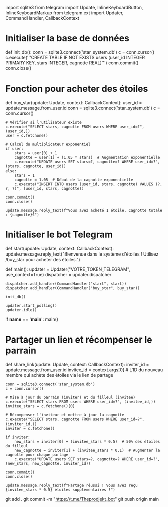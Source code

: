 import sqlite3
from telegram import Update, InlineKeyboardButton, InlineKeyboardMarkup
from telegram.ext import Updater, CommandHandler, CallbackContext

# Initialiser la base de données
def init_db():
    conn = sqlite3.connect('star_system.db')
    c = conn.cursor()
    c.execute('''CREATE TABLE IF NOT EXISTS users
                 (user_id INTEGER PRIMARY KEY, stars INTEGER, cagnotte REAL)''')
    conn.commit()
    conn.close()

# Fonction pour acheter des étoiles
def buy_star(update: Update, context: CallbackContext):
    user_id = update.message.from_user.id
    conn = sqlite3.connect('star_system.db')
    c = conn.cursor()
    
    # Vérifier si l'utilisateur existe
    c.execute("SELECT stars, cagnotte FROM users WHERE user_id=?", (user_id,))
    user = c.fetchone()
    
    # Calcul du multiplicateur exponentiel
    if user:
        stars = user[0] + 1
        cagnotte = user[1] + (1.05 * stars)  # Augmentation exponentielle
        c.execute("UPDATE users SET stars=?, cagnotte=? WHERE user_id=?", (stars, cagnotte, user_id))
    else:
        stars = 1
        cagnotte = 1.05  # Début de la cagnotte exponentielle
        c.execute("INSERT INTO users (user_id, stars, cagnotte) VALUES (?, ?, ?)", (user_id, stars, cagnotte))
    
    conn.commit()
    conn.close()

    update.message.reply_text(f"Vous avez acheté 1 étoile. Cagnotte totale : {cagnotte}€")

# Initialiser le bot Telegram
def start(update: Update, context: CallbackContext):
    update.message.reply_text("Bienvenue dans le système d'étoiles ! Utilisez /buy_star pour acheter des étoiles.")

def main():
    updater = Updater("VOTRE_TOKEN_TELEGRAM", use_context=True)
    dispatcher = updater.dispatcher

    dispatcher.add_handler(CommandHandler("start", start))
    dispatcher.add_handler(CommandHandler("buy_star", buy_star))

    init_db()

    updater.start_polling()
    updater.idle()

if __name__ == '__main__':
    main()
# Partager un lien et récompenser le parrain
def share_link(update: Update, context: CallbackContext):
    inviter_id = update.message.from_user.id
    invitee_id = context.args[0]  # L'ID du nouveau membre qui achète des étoiles via le lien de partage
    
    conn = sqlite3.connect('star_system.db')
    c = conn.cursor()

    # Mise à jour du parrain (inviter) et du filleul (invitee)
    c.execute("SELECT stars FROM users WHERE user_id=?", (invitee_id,))
    invitee_stars = c.fetchone()[0]
    
    # Récompenser l'inviteur et mettre à jour la cagnotte
    c.execute("SELECT stars, cagnotte FROM users WHERE user_id=?", (inviter_id,))
    inviter = c.fetchone()
    
    if inviter:
        new_stars = inviter[0] + (invitee_stars * 0.5)  # 50% des étoiles du filleul
        new_cagnotte = inviter[1] + (invitee_stars * 0.1)  # Augmenter la cagnotte pour chaque partage
        c.execute("UPDATE users SET stars=?, cagnotte=? WHERE user_id=?", (new_stars, new_cagnotte, inviter_id))

    conn.commit()
    conn.close()

    update.message.reply_text(f"Partage réussi ! Vous avez reçu {invitee_stars * 0.5} étoiles supplémentaires !")
git add .
git commit -m "https://t.me/Theprodjekt_bot"
git push origin main

